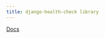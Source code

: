 ```yaml
---
title: django-health-check library
---
```


[Docs](https://github.com/revsys/django-health-check/tree/master)
